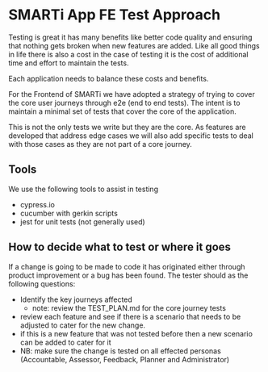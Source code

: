 # SMARTi App FE Test Approach
Testing is great it has many benefits like better code quality and ensuring that nothing gets broken when new features are added. Like all good things in life there is also a cost in the case of testing it is the cost of additional time and effort to maintain the tests.

Each application needs to balance these costs and benefits.

For the Frontend of SMARTi we have adopted a strategy of trying to cover the core user journeys through e2e (end to end tests). The intent is to maintain a minimal set of tests that cover the core of the application.

This is not the only tests we write but they are the core. As features are developed that address edge cases we will also add specific tests to deal with those cases as they are not part of a core journey.

## Tools
We use the following tools to assist in testing
- cypress.io
- cucumber with gerkin scripts
- jest for unit tests (not generally used)

## How to decide what to test or where it goes
If a change is going to be made to code it has originated either through product improvement or a bug has been found.
The tester should as the following questions:
- Identify the key journeys affected
  - note: review the TEST_PLAN.md for the core journey tests
- review each feature and see if there is a scenario that needs to be adjusted to cater for the new change.
- if this is a new feature that was not tested before then a new scenario can be added to cater for it
- NB: make sure the change is tested on all effected personas (Accountable, Assessor, Feedback, Planner and Administrator)